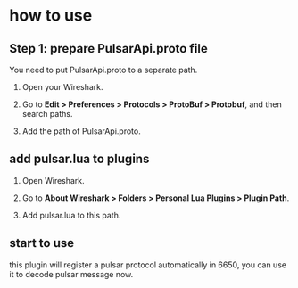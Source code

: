 # how to use 

## Step 1: prepare PulsarApi.proto file
You need to put PulsarApi.proto to a separate path.

1. Open your Wireshark.

2. Go to **Edit > Preferences > Protocols > ProtoBuf > Protobuf**, and then search paths.

3. Add the path of PulsarApi.proto.

## add pulsar.lua to plugins

1. Open Wireshark.

2. Go to **About Wireshark > Folders > Personal Lua Plugins > Plugin Path**.

3. Add pulsar.lua to this path.

## start to use

this plugin will register a pulsar protocol automatically in 6650, you can use it to decode pulsar message now.


